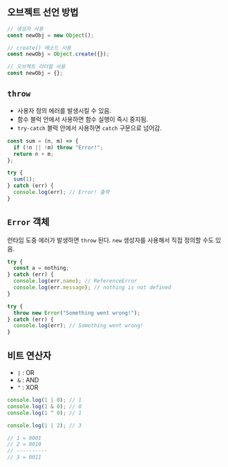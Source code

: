 ## 오브젝트 선언 방법

```javascript
// 생성자 사용
const newObj = new Object();

// create() 메소드 사용
const newObj = Object.create({});

// 오브젝트 리터럴 사용
const newObj = {};
```

## `throw`

- 사용자 정의 에러를 발생시킬 수 있음.
- 함수 블럭 안에서 사용하면 함수 실행이 즉시 중지됨.
- `try-catch` 블럭 안에서 사용하면 `catch` 구문으로 넘어감.

```javascript
const sum = (n, m) => {
  if (!n || !m) throw "Error!";
  return n + m;
};

try {
  sum(1);
} catch (err) {
  console.log(err); // Error! 출력
}
```

## `Error` 객체

런타임 도중 에러가 발생하면 `throw` 된다. `new` 생성자를 사용해서 직접 정의할 수도 있음.

```javascript
try {
  const a = nothing;
} catch (err) {
  console.log(err.name); // ReferenceError
  console.log(err.message); // nothing is not defined
}
```

```javascript
try {
  throw new Error("Something went wrong!");
} catch (err) {
  console.log(err); // Something went wrong!
}
```

## 비트 연산자

- `|` : OR
- `&` : AND
- `^` : XOR

```javascript
console.log(1 | 0); // 1
console.log(1 & 0); // 0
console.log(1 ^ 0); // 1

console.log(1 | 2); // 3

// 1 = 0001
// 2 = 0010
// ----------
// 3 = 0011
```
